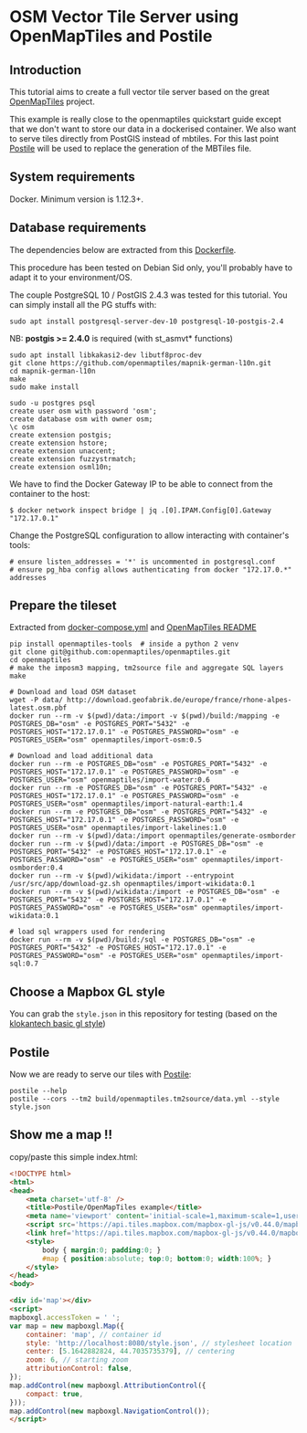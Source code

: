 # OSM Vector Tile Server using OpenMapTiles and Postile

## Introduction

This tutorial aims to create a full vector tile server based on the great 
[OpenMapTiles](https://github.com/openmaptiles/openmaptiles) project.

This example is really close to the openmaptiles quickstart guide except that we don't want 
to store our data in a dockerised container. We also want to serve tiles directly 
from PostGIS instead of mbtiles. For this last point [Postile](https://github.com/ldgeo/postile)
will be used to replace the generation of the MBTiles file.

## System requirements 

Docker. Minimum version is 1.12.3+.

## Database requirements

The dependencies below are extracted from this [Dockerfile](https://github.com/openmaptiles/postgis/blob/master/Dockerfile).

This procedure has been tested on Debian Sid only, you'll probably have to adapt it to your environment/OS. 

The couple PostgreSQL 10 / PostGIS 2.4.3 was tested for this tutorial.
You can simply install all the PG stuffs with: 

    sudo apt install postgresql-server-dev-10 postgresql-10-postgis-2.4

NB: **postgis >= 2.4.0** is required (with st_asmvt* functions)
    
    sudo apt install libkakasi2-dev libutf8proc-dev
    git clone https://github.com/openmaptiles/mapnik-german-l10n.git
    cd mapnik-german-l10n 
    make
    sudo make install

    sudo -u postgres psql 
    create user osm with password 'osm';
    create database osm with owner osm;
    \c osm 
    create extension postgis;
    create extension hstore;
    create extension unaccent;
    create extension fuzzystrmatch;
    create extension osml10n;

We have to find the Docker Gateway IP to be able to connect from the container to the host:

    $ docker network inspect bridge | jq .[0].IPAM.Config[0].Gateway
    "172.17.0.1"

Change the PostgreSQL configuration to allow interacting with container's tools:

    # ensure listen_addresses = '*' is uncommented in postgresql.conf
    # ensure pg_hba config allows authenticating from docker "172.17.0.*" addresses 

## Prepare the tileset

Extracted from [docker-compose.yml](https://github.com/openmaptiles/openmaptiles/blob/master/docker-compose.yml) 
and [OpenMapTiles README](https://github.com/openmaptiles/openmaptiles) 

    pip install openmaptiles-tools  # inside a python 2 venv
    git clone git@github.com:openmaptiles/openmaptiles.git
    cd openmaptiles
    # make the imposm3 mapping, tm2source file and aggregate SQL layers 
    make

    # Download and load OSM dataset
    wget -P data/ http://download.geofabrik.de/europe/france/rhone-alpes-latest.osm.pbf
    docker run --rm -v $(pwd)/data:/import -v $(pwd)/build:/mapping -e POSTGRES_DB="osm" -e POSTGRES_PORT="5432" -e POSTGRES_HOST="172.17.0.1" -e POSTGRES_PASSWORD="osm" -e POSTGRES_USER="osm" openmaptiles/import-osm:0.5

    # Download and load additional data 
    docker run --rm -e POSTGRES_DB="osm" -e POSTGRES_PORT="5432" -e POSTGRES_HOST="172.17.0.1" -e POSTGRES_PASSWORD="osm" -e POSTGRES_USER="osm" openmaptiles/import-water:0.6
    docker run --rm -e POSTGRES_DB="osm" -e POSTGRES_PORT="5432" -e POSTGRES_HOST="172.17.0.1" -e POSTGRES_PASSWORD="osm" -e POSTGRES_USER="osm" openmaptiles/import-natural-earth:1.4
    docker run --rm -e POSTGRES_DB="osm" -e POSTGRES_PORT="5432" -e POSTGRES_HOST="172.17.0.1" -e POSTGRES_PASSWORD="osm" -e POSTGRES_USER="osm" openmaptiles/import-lakelines:1.0
    docker run --rm -v $(pwd)/data:/import openmaptiles/generate-osmborder
    docker run --rm -v $(pwd)/data:/import -e POSTGRES_DB="osm" -e POSTGRES_PORT="5432" -e POSTGRES_HOST="172.17.0.1" -e POSTGRES_PASSWORD="osm" -e POSTGRES_USER="osm" openmaptiles/import-osmborder:0.4
    docker run --rm -v $(pwd)/wikidata:/import --entrypoint /usr/src/app/download-gz.sh openmaptiles/import-wikidata:0.1
    docker run --rm -v $(pwd)/wikidata:/import -e POSTGRES_DB="osm" -e POSTGRES_PORT="5432" -e POSTGRES_HOST="172.17.0.1" -e POSTGRES_PASSWORD="osm" -e POSTGRES_USER="osm" openmaptiles/import-wikidata:0.1

    # load sql wrappers used for rendering
    docker run --rm -v $(pwd)/build:/sql -e POSTGRES_DB="osm" -e POSTGRES_PORT="5432" -e POSTGRES_HOST="172.17.0.1" -e POSTGRES_PASSWORD="osm" -e POSTGRES_USER="osm" openmaptiles/import-sql:0.7

## Choose a Mapbox GL style

You can grab the `style.json` in this repository for testing 
(based on the [klokantech basic gl style](https://github.com/openmaptiles/klokantech-basic-gl-style))  

## Postile

Now we are ready to serve our tiles with [Postile](https://github.com/ldgeo/postile): 

    postile --help
    postile --cors --tm2 build/openmaptiles.tm2source/data.yml --style style.json 

## Show me a map !!

copy/paste this simple index.html: 

```html
<!DOCTYPE html>
<html>
<head>
    <meta charset='utf-8' />
    <title>Postile/OpenMapTiles example</title>
    <meta name='viewport' content='initial-scale=1,maximum-scale=1,user-scalable=no' />
    <script src='https://api.tiles.mapbox.com/mapbox-gl-js/v0.44.0/mapbox-gl.js'></script>
    <link href='https://api.tiles.mapbox.com/mapbox-gl-js/v0.44.0/mapbox-gl.css' rel='stylesheet' />
    <style>
        body { margin:0; padding:0; }
        #map { position:absolute; top:0; bottom:0; width:100%; }
    </style>
</head>
<body>

<div id='map'></div>
<script>
mapboxgl.accessToken = ' ';
var map = new mapboxgl.Map({
    container: 'map', // container id
    style: 'http://localhost:8080/style.json', // stylesheet location
    center: [5.1642882824, 44.7035735379], // centering
    zoom: 6, // starting zoom
    attributionControl: false,
});
map.addControl(new mapboxgl.AttributionControl({
    compact: true,
}));
map.addControl(new mapboxgl.NavigationControl());
</script>
```
